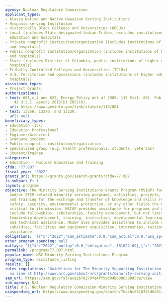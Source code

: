 ```yaml
---
agency: Nuclear Regulatory Commission
applicant_types:
- Alaska Native and Native Hawaiian Serving Institutions
- Hispanic-serving Institution
- Historically Black Colleges and Universities (HBCUs)
- Local (includes State-designated lndian Tribes, excludes institutions of higher
  education and hospitals
- Private nonprofit institution/organization (includes institutions of higher education
  and hospitals)
- Public nonprofit institution/organization (includes institutions of higher education
  and hospitals)
- State (includes District of Columbia, public institutions of higher education and
  hospitals)
- Tribally Controlled Colleges and Universities (TCCUs)
- U.S. Territories and possessions (includes institutions of higher education and
  hospitals)
assistance_types:
- Project Grants
authorizations:
- text: 651,c,4 and 622, Energy Policy Act of 2005. 119 Stat. 801. Pub. L. 109, 58.
    42 U.S.C. &sect; 2015(b) 2051(b).
  url: https://www.govinfo.gov/link/statute/119/801
- text: 13256, 13270, and 13230.
  url: null
beneficiary_types:
- Education (13+)
- Education Professional
- Engineer/Architect
- Graduate Student
- Public nonprofit institution/organization
- Specialized group (e.g. health professionals, students, veterans)
- Student/Trainee
categories:
- Education - Nuclear Education and Training
cfda: '77.007'
fiscal_year: '2022'
grants_url: https://grants.gov/search-grants?cfda=77.007
is_subpart_f: 1
layout: program
objective: The Minority Serving Institutions Grants Program (MSIGP) funds nuclear
  and/or STEM-related minority serving programs, activities, projects, symposiums
  and training for the exchange and transfer of knowledge and skills relevant to nuclear
  safety, security, environmental protection, or any other fields the Commission deems
  critical to its mission. MSIGP provides assistance for programs and activities to
  include fellowships, scholarships, faculty development, but not limited to mentoring,
  leadership development, training, instruction, developmental learning, program evaluation,
  and technical assistance. MSIGP also provides assistance to include direct institutional
  subsidies, facilities and equipment acquisition, internships, tuition and housing
  assistance.
obligations: '[{"x":"2022","sam_estimate":0.0,"sam_actual":0.0,"usa_spending_actual":-181022.09},{"x":"2023","sam_estimate":997943.0,"sam_actual":0.0,"usa_spending_actual":997943.0},{"x":"2024","sam_estimate":2400000.0,"sam_actual":0.0,"usa_spending_actual":1785651.06}]'
other_program_spending: null
outlays: '[{"x":"2022","outlay":0.0,"obligation":-181022.09},{"x":"2023","outlay":298187.1,"obligation":997943.0},{"x":"2024","outlay":1706.79,"obligation":1787179.42}]'
permalink: /program/77.007.html
popular_name: NRC Minority Serving Institutions Program
program_type: assistance_listing
results: []
rules_regulations: 'Guidelines for The Minority Supporting Institution Program is
  on line at http://www.nrc.gov/about-nrc/grants/minority-serving-institutions-program.pdf '
sam_url: https://sam.gov/fal/ace2b70278fe4ff59d04bb086589d5ce/view
sub-agency: N/A
title: U.S. Nuclear Regulatory Commission Minority Serving Institutions Program (MSIP)
usaspending_url: https://www.usaspending.gov/search/?hash=9310391d0d313e3ff081216759f62617
---
```

